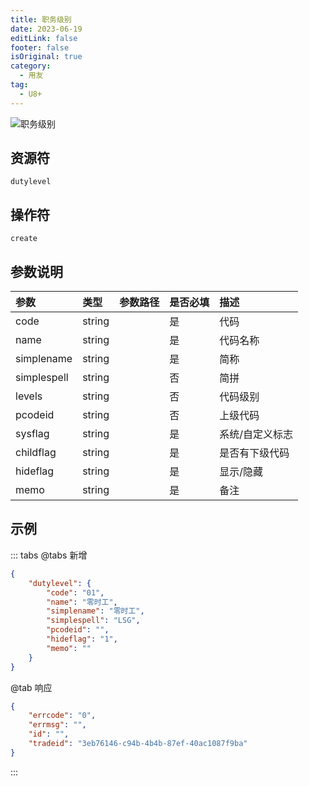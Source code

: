 ```yaml
---
title: 职务级别
date: 2023-06-19
editLink: false
footer: false
isOriginal: true
category:
  - 用友
tag:
  - U8+
---
```


![职务级别](https://nas.ilyl.life:8092/yonyou/u8/as/dutylevel.gif)

## 资源符

`dutylevel`
  
## 操作符

`create`

## 参数说明

|参数|类型|参数路径|是否必填|描述|
|:-|:-|:-|:-|:-|
|code|string||是|代码|
|name|string||是|代码名称|
|simplename|string||是|简称|
|simplespell|string||否|简拼|
|levels|string||否|代码级别|
|pcodeid|string||否|上级代码|
|sysflag|string||是|系统/自定义标志|
|childflag|string||是|是否有下级代码|
|hideflag|string||是|显示/隐藏|
|memo|string||是|备注|

## 示例

::: tabs
@tabs 新增

```json
{
    "dutylevel": {
        "code": "01",
        "name": "零时工",
        "simplename": "零时工",
        "simplespell": "LSG",
        "pcodeid": "",
        "hideflag": "1",
        "memo": ""
    }
}
```

@tab 响应

```json
{
    "errcode": "0",
    "errmsg": "",
    "id": "",
    "tradeid": "3eb76146-c94b-4b4b-87ef-40ac1087f9ba"
}
```

:::
